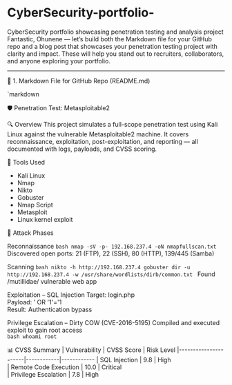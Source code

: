 # CyberSecurity-portfolio-
CyberSecurity portfolio showcasing penetration testing and analysis project 
Fantastic, Ohunene — let’s build both the Markdown file for your GitHub repo and a blog post that showcases your penetration testing project with clarity and impact. These will help you stand out to recruiters, collaborators, and anyone exploring your portfolio.

---

📝 1. Markdown File for GitHub Repo (README.md)

`markdown

🛡️ Penetration Test: Metasploitable2

🔍 Overview
This project simulates a full-scope penetration test using Kali Linux against the vulnerable Metasploitable2 machine. It covers reconnaissance, exploitation, post-exploitation, and reporting — all documented with logs, payloads, and CVSS scoring.

🧰 Tools Used
- Kali Linux
- Nmap
- Nikto
- Gobuster
- Nmap Script 
- Metasploit
- Linux kernel exploit 

🧪 Attack Phases

Reconnaissance
`bash
nmap -sV -p- 192.168.237.4 -oN nmapfullscan.txt
`
Discovered open ports: 21 (FTP), 22 (SSH), 80 (HTTP), 139/445 (Samba)

Scanning
`bash
nikto -h http://192.168.237.4
gobuster dir -u http://192.168.237.4 -w /usr/share/wordlists/dirb/common.txt
`
Found /mutillidae/ vulnerable web app

Exploitation – SQL Injection
Target: login.php  
Payload: ' OR '1'='1  
Result: Authentication bypass


Privilege Escalation – Dirty COW (CVE-2016-5195)
Compiled and executed exploit to gain root access  
`bash
whoami
root
`

📊 CVSS Summary
| Vulnerability         | CVSS Score | Risk Level 
|----------------------|------------|------------
| SQL Injection         | 9.8        | High       
| Remote Code Execution | 10.0       | Critical   
| Privilege Escalation  | 7.8        | High       
                     
